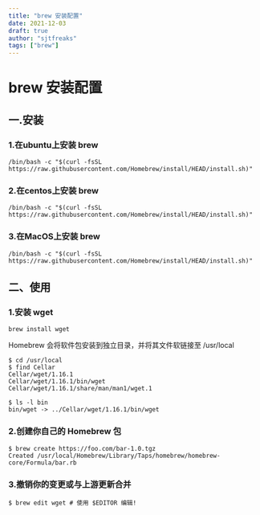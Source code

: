```yaml
---
title: "brew 安装配置"
date: 2021-12-03
draft: true
author: "sjtfreaks"
tags: ["brew"]
---
```

# brew 安装配置
## 一.安装
### 1.在ubuntu上安装 brew
    /bin/bash -c "$(curl -fsSL https://raw.githubusercontent.com/Homebrew/install/HEAD/install.sh)"
  
### 2.在centos上安装 brew
    /bin/bash -c "$(curl -fsSL https://raw.githubusercontent.com/Homebrew/install/HEAD/install.sh)"
  
### 3.在MacOS上安装 brew
    /bin/bash -c "$(curl -fsSL https://raw.githubusercontent.com/Homebrew/install/HEAD/install.sh)"
  
## 二、使用
### 1.安装 wget
    brew install wget
  
Homebrew 会将软件包安装到独立目录，并将其文件软链接至 /usr/local  
  
    $ cd /usr/local
    $ find Cellar
    Cellar/wget/1.16.1
    Cellar/wget/1.16.1/bin/wget
    Cellar/wget/1.16.1/share/man/man1/wget.1

    $ ls -l bin
    bin/wget -> ../Cellar/wget/1.16.1/bin/wget
  
### 2.创建你自己的 Homebrew 包
  
    $ brew create https://foo.com/bar-1.0.tgz
    Created /usr/local/Homebrew/Library/Taps/homebrew/homebrew-core/Formula/bar.rb

### 3.撤销你的变更或与上游更新合并
    $ brew edit wget # 使用 $EDITOR 编辑!
